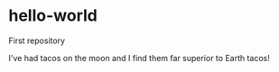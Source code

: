 # hello-world
First repository

I've had tacos on the moon and I find them far superior to Earth tacos!
